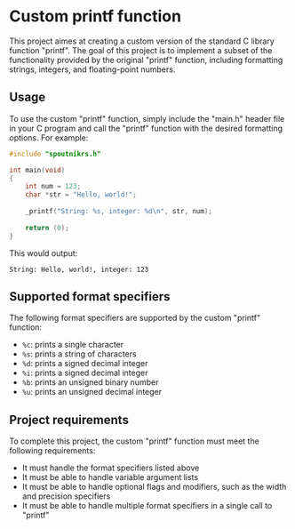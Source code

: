 # Custom printf function

This project aimes at creating a custom version of the standard C library function "printf". The goal of this project is to implement a subset of the functionality provided by the original "printf" function, including formatting strings, integers, and floating-point numbers.

## Usage

To use the custom "printf" function, simply include the "main.h" header file in your C program and call the "printf" function with the desired formatting options. For example:

```c
#include "spoutnikrs.h"

int main(void)
{
    int num = 123;
    char *str = "Hello, world!";
    
    _printf("String: %s, integer: %d\n", str, num);
    
    return (0);
}
```

This would output:

```
String: Hello, world!, integer: 123
```

## Supported format specifiers

The following format specifiers are supported by the custom "printf" function:

- `%c`: prints a single character
- `%s`: prints a string of characters
- `%d`: prints a signed decimal integer
- `%i`: prints a signed decimal integer
- `%b`: prints an unsigned binary number
- `%u`: prints an unsigned decimal integer

## Project requirements

To complete this project, the custom "printf" function must meet the following requirements:

- It must handle the format specifiers listed above
- It must be able to handle variable argument lists
- It must be able to handle optional flags and modifiers, such as the width and precision specifiers
- It must be able to handle multiple format specifiers in a single call to "printf"
